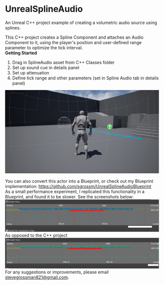 # UnrealSplineAudio
An Unreal  C++ project example of creating a volumetric audio source using splines. 

This C++ project creates a Spline Component and attaches an Audio Component to it, using
the player's position and user-defined range parameter to optimize the tick interval.
<br/>
**Getting Started**
1. Drag in SplineAudio asset from C++ Classes folder
2. Set up sound cue in details panel
3. Set up attenuation 
4. Define tick range and other parameters (set in Spline Audio tab in details panel)

![alt text](img/CPPScreenshot.PNG)

You can also convert this actor into a Blueprint, or check out my Blueprint implementation: https://github.com/sgrossm/UnrealSplineAudioBlueprint
<br/>
As a small performance experiment, I replicated this functionality in a Blueprint, and found it to be slower. See the screenshots below:<br/>
![alt text](img/InkedBlueprintProfiling_LI.jpg)
As opposed to the C++ project 
![alt text](img/InkedCPlusPlusProfiling_LI.jpg)
<br/>
For any suggestions or improvements, please email stevegrossman821@gmail.com.
